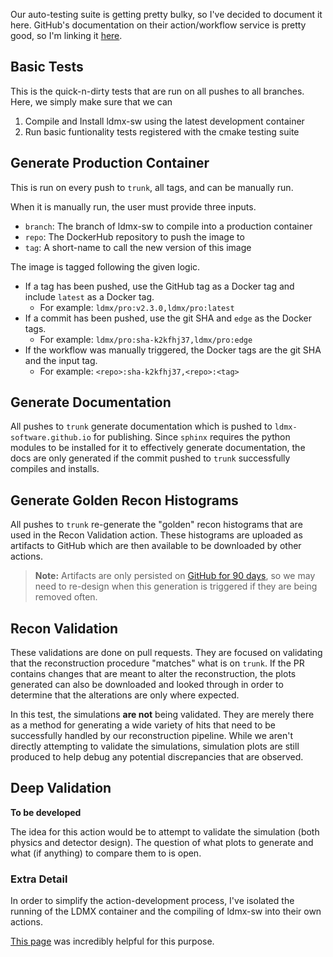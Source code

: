 
Our auto-testing suite is getting pretty bulky, so I've decided to document it here.
GitHub's documentation on their action/workflow service is pretty good,
so I'm linking it [here](https://docs.github.com/en/actions).

## Basic Tests

This is the quick-n-dirty tests that are run on all pushes to all branches.
Here, we simply make sure that we can

1. Compile and Install ldmx-sw using the latest development container
2. Run basic funtionality tests registered with the cmake testing suite

## Generate Production Container

This is run on every push to `trunk`, all tags, and can be manually run.

When it is manually run, the user must provide three inputs.

- `branch`: The branch of ldmx-sw to compile into a production container
- `repo`: The DockerHub repository to push the image to
- `tag`: A short-name to call the new version of this image

The image is tagged following the given logic.

- If a tag has been pushed, use the GitHub tag as a Docker tag and include `latest` as a Docker tag.
  - For example: `ldmx/pro:v2.3.0,ldmx/pro:latest`
- If a commit has been pushed, use the git SHA and `edge` as the Docker tags.
  - For example: `ldmx/pro:sha-k2kfhj37,ldmx/pro:edge`
- If the workflow was manually triggered, the Docker tags are the git SHA and the input tag.
  - For example: `<repo>:sha-k2kfhj37,<repo>:<tag>`

## Generate Documentation

All pushes to `trunk` generate documentation which is pushed to `ldmx-software.github.io` for publishing.
Since `sphinx` requires the python modules to be installed for it to effectively generate documentation,
the docs are only generated if the commit pushed to `trunk` successfully compiles and installs.

## Generate Golden Recon Histograms

All pushes to `trunk` re-generate the "golden" recon histograms that are used in the Recon Validation action.
These histograms are uploaded as artifacts to GitHub which are then available to be downloaded by other actions.

> **Note:** Artifacts are only persisted on 
> [GitHub for 90 days](https://docs.github.com/en/organizations/managing-organization-settings/configuring-the-retention-period-for-github-actions-artifacts-and-logs-in-your-organization),
> so we may need to re-design when this generation is triggered if they are being removed often.

## Recon Validation

These validations are done on pull requests.
They are focused on validating that the reconstruction procedure "matches" what is on `trunk`.
If the PR contains changes that are meant to alter the reconstruction, 
the plots generated can also be downloaded and looked through in order to determine that the alterations are only where expected.

In this test, the simulations **are not** being validated.
They are merely there as a method for generating a wide variety of hits that need to be successfully handled by our reconstruction pipeline.
While we aren't directly attempting to validate the simulations,
simulation plots are still produced to help debug any potential discrepancies that are observed.

## Deep Validation

**To be developed**

The idea for this action would be to attempt to validate the simulation (both physics and detector design).
The question of what plots to generate and what (if anything) to compare them to is open.

### Extra Detail

In order to simplify the action-development process,
I've isolated the running of the LDMX container and the
compiling of ldmx-sw into their own actions.

[This page](https://docs.github.com/en/actions/learn-github-actions/finding-and-customizing-actions#referencing-an-action-in-the-same-repository-where-a-workflow-file-uses-the-action)
was incredibly helpful for this purpose.

